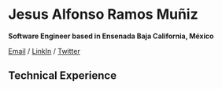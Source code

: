 Jesus Alfonso Ramos Muñiz
============

__Software Engineer based in Ensenada Baja California, México__

[Email](mailto:jalfonso.ramos@outlook.com) / [LinkIn](https://www.linkedin.com/in/alfonso-ramos-60a00561/) / [Twitter](https://twitter.com/OldManPoncho/)

## Technical Experience
